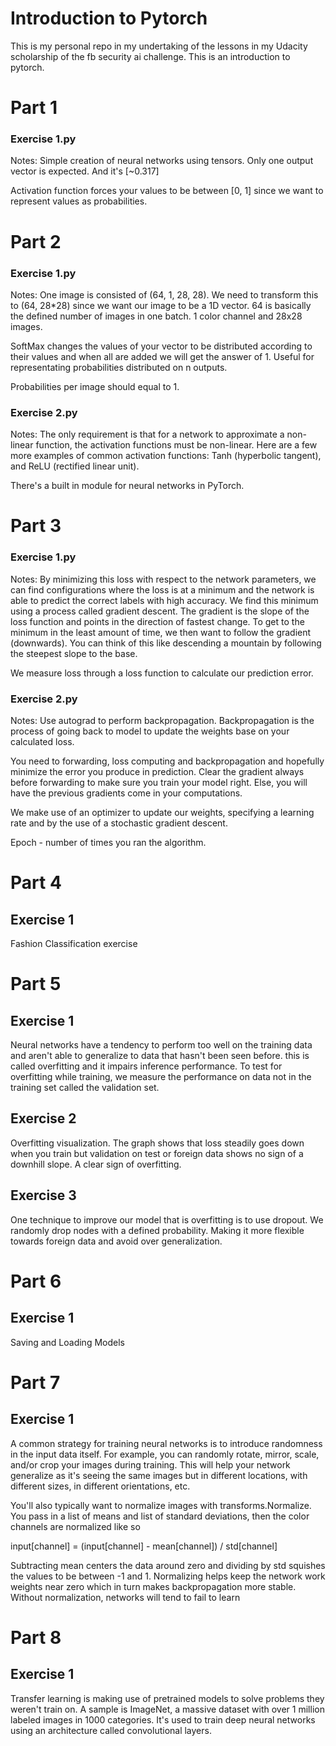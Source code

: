 # Introduction to Pytorch

This is my personal repo in my undertaking of the lessons in my Udacity scholarship of the fb security ai challenge. This is an introduction to pytorch.

# Part 1
### Exercise 1.py
Notes: Simple creation of neural networks using tensors. Only one output vector is expected. And it's  [~0.317]

Activation function forces your values to be between [0, 1] since we want to represent values as probabilities.

# Part 2
### Exercise 1.py
Notes: One image is consisted of (64, 1, 28, 28). We need to transform this to (64, 28*28) since we want our image to be a 1D vector. 64 is basically the defined number of images in one batch. 1 color channel and 28x28 images. 

SoftMax changes the values of your vector to be distributed according to their values and when all are added we will get the answer of 1. Useful for representating probabilities distributed on n outputs.

Probabilities per image should equal to 1.

### Exercise 2.py
Notes:  The only requirement is that for a network to approximate a non-linear function, the activation functions must be non-linear. Here are a few more examples of common activation functions: Tanh (hyperbolic tangent), and ReLU (rectified linear unit).

There's a built in module for neural networks in PyTorch.

# Part 3
### Exercise 1.py
Notes: By minimizing this loss with respect to the network parameters, we can find configurations where the loss is at a minimum and the network is able to predict the correct labels with high accuracy. We find this minimum using a process called gradient descent. The gradient is the slope of the loss function and points in the direction of fastest change. To get to the minimum in the least amount of time, we then want to follow the gradient (downwards). You can think of this like descending a mountain by following the steepest slope to the base.

We measure loss through a loss function to calculate our prediction error.

### Exercise 2.py
Notes: Use autograd to perform backpropagation. Backpropagation is the process of going back to model to update the weights base on your calculated loss.

You need to forwarding, loss computing and backpropagation and hopefully minimize the error you produce in prediction. Clear the gradient always before forwarding to make sure you train your model right. Else, you will have the previous gradients come in your computations.

We make use of an optimizer to update our weights, specifying a learning rate and by the use of a stochastic gradient descent.

Epoch - number of times you ran the algorithm.

# Part 4
## Exercise 1
Fashion Classification exercise

# Part 5
## Exercise 1
Neural networks have a tendency to perform too well on the training data and aren't able to generalize to data that hasn't been seen before. this is called overfitting and it impairs inference performance. To test for overfitting while training, we measure the performance on data not in the training set called the validation set. 

## Exercise 2
Overfitting visualization. The graph shows that loss steadily goes down when you train but validation on test or foreign data shows no sign of a downhill slope. A clear sign of overfitting.

## Exercise 3
One technique to improve our model that is overfitting is to use dropout. We randomly drop nodes with a defined probability. Making it more flexible towards foreign data and avoid over generalization.

# Part 6
## Exercise 1
Saving and Loading Models

# Part 7
## Exercise 1
A common strategy for training neural networks is to introduce randomness in the input data itself. For example, you can randomly rotate, mirror, scale, and/or crop your images during training. This will help your network generalize as it's seeing the same images but in different locations, with different sizes, in different orientations, etc.

You'll also typically want to normalize images with transforms.Normalize. You pass in a list of means and list of standard deviations, then the color channels are normalized like so

input[channel] = (input[channel] - mean[channel]) / std[channel]

Subtracting mean centers the data around zero and dividing by std squishes the values to be between -1 and 1. Normalizing helps keep the network work weights near zero which in turn makes backpropagation more stable. Without normalization, networks will tend to fail to learn

# Part 8
## Exercise 1
Transfer learning is making use of pretrained models to solve problems they weren't train on. A sample is ImageNet, a massive dataset with over 1 million labeled images in 1000 categories. It's used to train deep neural networks using an architecture called convolutional layers. 
